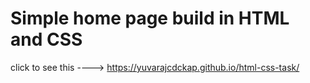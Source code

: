 # Simple home page build in HTML and CSS
click to see this ----> https://yuvarajcdckap.github.io/html-css-task/

